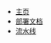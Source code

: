* [主页](/)
* [部署文档](zh-cn/%E9%83%A8%E7%BD%B2%E6%96%87%E6%A1%A3.md)
* [流水线](zh-cn/%E6%B5%81%E6%B0%B4%E7%BA%BF.md)
